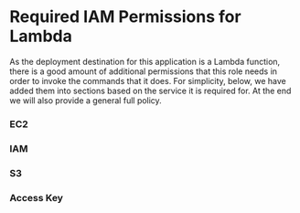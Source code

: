 # Required IAM Permissions for Lambda

As the deployment destination for this application is a Lambda function, there is a good amount of additional permissions that this role needs in order to invoke the commands that it does. For simplicity, below, we have added them into sections based on the service it is required for. At the end we will also provide a general full policy.

### EC2



### IAM



### S3



### Access Key
